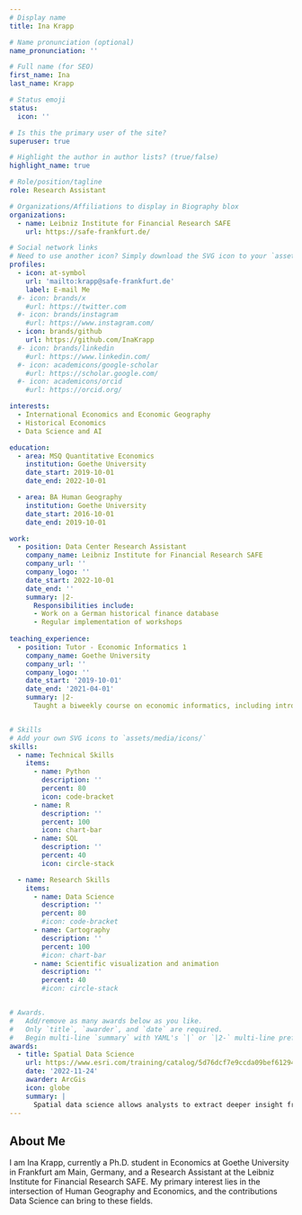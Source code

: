 ```yaml
---
# Display name
title: Ina Krapp

# Name pronunciation (optional)
name_pronunciation: ''

# Full name (for SEO)
first_name: Ina
last_name: Krapp

# Status emoji
status:
  icon: ''

# Is this the primary user of the site?
superuser: true

# Highlight the author in author lists? (true/false)
highlight_name: true

# Role/position/tagline
role: Research Assistant

# Organizations/Affiliations to display in Biography blox
organizations:
  - name: Leibniz Institute for Financial Research SAFE
    url: https://safe-frankfurt.de/

# Social network links
# Need to use another icon? Simply download the SVG icon to your `assets/media/icons/` folder.
profiles:
  - icon: at-symbol
    url: 'mailto:krapp@safe-frankfurt.de'
    label: E-mail Me
  #- icon: brands/x
    #url: https://twitter.com
  #- icon: brands/instagram
    #url: https://www.instagram.com/
  - icon: brands/github
    url: https://github.com/InaKrapp
  #- icon: brands/linkedin
    #url: https://www.linkedin.com/
  #- icon: academicons/google-scholar
    #url: https://scholar.google.com/
  #- icon: academicons/orcid
    #url: https://orcid.org/

interests:
  - International Economics and Economic Geography
  - Historical Economics
  - Data Science and AI

education:
  - area: MSQ Quantitative Economics
    institution: Goethe University
    date_start: 2019-10-01
    date_end: 2022-10-01

  - area: BA Human Geography
    institution: Goethe University
    date_start: 2016-10-01
    date_end: 2019-10-01

work:
  - position: Data Center Research Assistant
    company_name: Leibniz Institute for Financial Research SAFE
    company_url: ''
    company_logo: ''
    date_start: 2022-10-01
    date_end: ''
    summary: |2-
      Responsibilities include:
      - Work on a German historical finance database
      - Regular implementation of workshops
   
teaching_experience:
  - position: Tutor - Economic Informatics 1
    company_name: Goethe University
    company_url: ''
    company_logo: ''
    date_start: '2019-10-01'
    date_end: '2021-04-01'
    summary: |2-
      Taught a biweekly course on economic informatics, including introductions to SQL and Python.


# Skills
# Add your own SVG icons to `assets/media/icons/`
skills:
  - name: Technical Skills
    items:
      - name: Python
        description: ''
        percent: 80
        icon: code-bracket
      - name: R
        description: ''
        percent: 100
        icon: chart-bar
      - name: SQL
        description: ''
        percent: 40
        icon: circle-stack

  - name: Research Skills
    items:
      - name: Data Science
        description: ''
        percent: 80
        #icon: code-bracket
      - name: Cartography
        description: ''
        percent: 100
        #icon: chart-bar
      - name: Scientific visualization and animation
        description: ''
        percent: 40
        #icon: circle-stack


# Awards.
#   Add/remove as many awards below as you like.
#   Only `title`, `awarder`, and `date` are required.
#   Begin multi-line `summary` with YAML's `|` or `|2-` multi-line prefix and indent 2 spaces below.
awards:
  - title: Spatial Data Science
    url: https://www.esri.com/training/catalog/5d76dcf7e9ccda09bef61294/spatial-data-science-the-new-frontier-in-analytics
    date: '2022-11-24'
    awarder: ArcGis
    icon: globe
    summary: |
      Spatial data science allows analysts to extract deeper insight from data using a comprehensive set of analytical methods and spatial algorithms, including machine learning and deep learning techniques. This course explores the application of spatial data science to uncover hidden patterns and improve predictive modeling.
---
```


## About Me

I am Ina Krapp, currently a Ph.D. student in Economics at Goethe University in Frankfurt am Main, Germany, and a Research Assistant at the Leibniz Institute for Financial Research SAFE. My primary interest lies in the intersection of Human Geography and Economics, and the contributions Data Science can bring to these fields.
